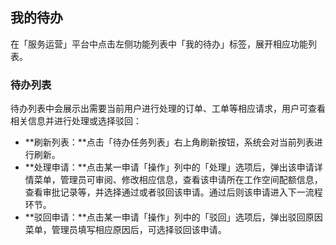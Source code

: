 ##  我的待办 

在「服务运营」平台中点击左侧功能列表中「我的待办」标签，展开相应功能列表。

###  待办列表 

待办列表中会展示出需要当前用户进行处理的订单、工单等相应请求，用户可查看相关信息并进行处理或选择驳回：

* **刷新列表：**点击「待办任务列表」右上角刷新按钮，系统会对当前列表进行刷新。
* **处理申请：**点击某一申请「操作」列中的「处理」选项后，弹出该申请详情菜单，管理员可审阅、修改相应信息，查看该申请所在工作空间配额信息，查看审批记录等，并选择通过或者驳回该申请。通过后则该申请进入下一流程环节。
* **驳回申请：**点击某一申请「操作」列中的「驳回」选项后，弹出驳回原因菜单，管理员填写相应原因后，可选择驳回该申请。



